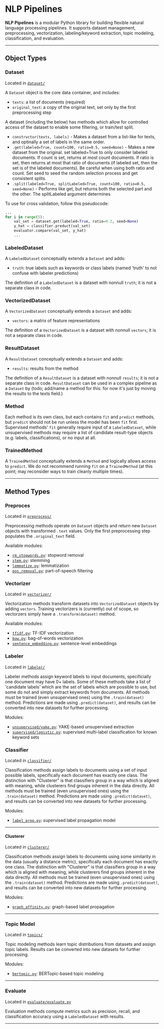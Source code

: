 # NLP Pipelines

**NLP Pipelines** is a modular Python library for building flexible natural language processing pipelines. It supports dataset management, preprocessing, vectorization, labeling/keyword extraction, topic modeling, classification, and evaluation.

---


## Object Types

### Dataset

Located in [`dataset/`](nlp_pipelines/dataset/)

A `Dataset` object is the core data container, and includes:
- `texts`: a list of documents (required)
- `original_text`: a copy of the original text, set only by the first preprocessing step

A dataset (including the below) has methods which allow for controlled access of the dataset to enable some filtering, or train/test split.
- `constructor(texts, labels)` - Makes a dataset from a list-like for texts, and optinally a set of labels in the same order.
- `.get(labeled=True, count=100, ratio=0.5, seed=None)` - Makes a new dataset from the original. set labeled=True to only consider labeled documents. If count is set, returns at most count documents. If ratio is set, then returns at most that ratio of documents (if labeled set, then the set is of the labeled documents). Be careful when using both ratio and count. Set seed to seed the random selection process and get consistent splits.
- `.split(labeled=True, splitLabeled=True, count=100, ratio=0.5, seed=None)` - Performs like get, but returns both the selected part and the other. The splitLabeled argument determines 

To use for cross validation, follow this pseudocode:
```python
...
for i in range(5):
    val_set = dataset.get(labeled=True, ratio=0.2, seed=None)
    y_hat = classifier.preduct(val_set)
    evaluator.compare(val_set, y_hat)
    ...
```

### LabeledDataset
A `LabeledDataset` conceptually extends a `Dataset` and adds:
- `truth`: true labels such as keywords or class labels (named 'truth' to not confuse with labeler predictions)

The definition of a `LabeledDataset` is a dataset with nonnull `truth`; it is not a separate class in code.

### VectorizedDataset

A `VectorizedDataset` conceptually extends a `Dataset` and adds:
- `vectors`: a matrix of feature representations

The definition of a `VectorizedDataset` is a dataset with nonnull `vectors`; it is not a separate class in code.

### ResultDataset

A `ResultDataset` conceptually extends a `Dataset` and adds:
- `results`: results from the method

The definition of a `ResultDataset` is a dataset with nonnull `results`; it is not a separate class in code.
`ResultDataset` can be used in a complex pipeline as a `Dataset` by (todo; add/name a method for this: for now it's just by moving the results to the texts field.)

### Method

Each method is its own class, but each contains `fit` and `predict` methods, but `predict` should not be run unless the model has been `fit` first. Supervised methods' `fit` generally require input of a `LabeledDataset`, while unsupervised methods may require a list of candidate result-type objects (e.g. labels, classifications), or no input at all.

### TrainedMethod

A `TrainedMethod` conceptually extends a `Method` and logically allows access to `predict`. We do not recommend running `fit` on a `TrainedMethod` (at this point; may reconsider ways to train cleanly multiple times).

---

## Method Types

### Preproces

Located in [`preprocess/`](nlp_pipelines/preprocess)

Preprocessing methods operate on `Dataset` objects and return new `Dataset` objects with transformed `.text` values. Only the first preprocessing step populates the `.original_text` field.

Available modules:
- [`rm_stopwords.py`](nlp_pipelines/preprocess/rm_stopwords.py): stopword removal
- [`stem.py`](nlp_pipelines/preprocess/stem.py): stemming
- [`lemmatize.py`](nlp_pipelines/preprocess/lemmatize.py): lemmatization
- [`pos_removal.py`](nlp_pipelines/preprocess/pos_removal.py): part-of-speech filtering


### Vectorizer

Located in [`vectorizer/`](nlp_pipelines/vectorizer)

Vectorization methods transform datasets into `VectorizedDataset` objects by adding `vectors`. Training vectorizers is (currently) out of scope, so vectorzers simply have a `.transform(dataset)` method.

Available modules:
- [`tfidf.py`](nlp_pipelines/vectorizer/tfidf.py): TF-IDF vectorization
- [`bow.py`](nlp_pipelines/vectorizer/bow.py): bag-of-words vectorization
- [`sentence_embedding.py`](nlp_pipelines/vectorizer/sentence_embedding.py): sentence-level embeddings


### Labeler

Located in [`labeler/`](nlp_pipelines/labeler)

Labeler methods assign keyword labels to input documents, specificially one document may have 0+ labels. Some of these methods take a list of 'candidate labels' which are the set of labels which are possible to use, but some do not and simply extract keywords from documents. All methods must be trained (even unsupervised ones) using the `.train(dataset)` method. Predictions are made using `.predict(dataset)`, and results can be converted into new datasets for further processing.

Modules:
- [`unsupervised/yake.py`](nlp_pipelines/keywords/unsupervised/yake.py): YAKE-based unsupervised extraction
- [`supervised/logistic.py`](nlp_pipelines/keywords/supervised/logistic.py): supervised multi-label classification for known keyword sets


### Classifier

Located in [`classifier/`](nlp_pipelines/classifier)

Classification methods assign labels to documents using a set of input possible labels, specifically each document has exactly one class. The distinction with "Clusterer" is that classifiers group in a way which is aligned with meaning, while clusterers find groups inherent in the data directly. All methods must be trained (even unsupervised ones) using the `.train(dataset)` method. Predictions are made using `.predict(dataset)`, and results can be converted into new datasets for further processing.

Modules:
- [`label_prop.py`](nlp_pipelines/classifier/label_prop.py): supervised label propagation model

---
#### Clusterer

Located in [`clusterer/`](nlp_pipelines/clusterer)

Classification methods assign labels to documents using some similarity in the data (usually a distance metric), specifically each document has exactly one class. The distinction with "Clusterer" is that classifiers group in a way which is aligned with meaning, while clusterers find groups inherent in the data directly. All methods must be trained (even unsupervised ones) using the `.train(dataset)` method. Predictions are made using `.predict(dataset)`, and results can be converted into new datasets for further processing.

Modules:
- [`graph_affinity.py`](nlp_pipelines/clusterer/graph_affinity.py): graph-based label propagation

---

### Topic Model

Located in [`topics/`](nlp_pipelines/topics)

Topic modeling methods learn topic distributions from datasets and assign topic labels. Results can be converted into new datasets for further processing.

Modules:
- [`bertopic.py`](nlp_pipelines/topics/bertopic.py): BERTopic-based topic modeling

---

### Evaluate

Located in [`evaluate/evaluate.py`](nlp_pipelines/evaluate/evaluate.py)

Evaluation methods compute metrics such as precision, recall, and classification accuracy using a `LabeledDataset` with results.

---
